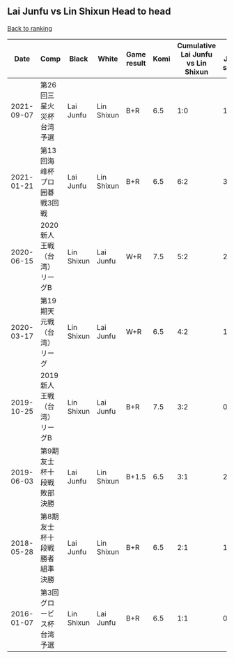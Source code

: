 ## Lai Junfu vs Lin Shixun Head to head

[Back to ranking](../../index.md)




| **Date** | **Comp** | **Black** | **White** | **Game result** | **Komi** | **Cumulative Lai Junfu vs Lin Shixun** | **Lai Junfu streak** | **Lin Shixun streak** | 
| --- | --- | --- | --- | --- | --- | --- | --- | --- |
| 2021-09-07 | 第26回三星火災杯台湾予選 | Lai Junfu | Lin Shixun | B+R | 6.5 | 1:0 | 1 | 0 | 
| 2021-01-21 | 第13回海峰杯プロ囲碁戦3回戦 | Lai Junfu | Lin Shixun | B+R | 6.5 | 6:2 | 3 | 0 | 
| 2020-06-15 | 2020新人王戦（台湾）リーグB | Lin Shixun | Lai Junfu | W+R | 7.5 | 5:2 | 2 | 0 | 
| 2020-03-17 | 第19期天元戦（台湾）リーグ | Lin Shixun | Lai Junfu | W+R | 6.5 | 4:2 | 1 | 0 | 
| 2019-10-25 | 2019新人王戦（台湾）リーグB | Lin Shixun | Lai Junfu | B+R | 7.5 | 3:2 | 0 | 1 | 
| 2019-06-03 | 第9期友士杯十段戦敗部決勝 | Lai Junfu | Lin Shixun | B+1.5 | 6.5 | 3:1 | 2 | 0 | 
| 2018-05-28 | 第8期友士杯十段戦勝者組準決勝 | Lai Junfu | Lin Shixun | B+R | 6.5 | 2:1 | 1 | 0 | 
| 2016-01-07 | 第3回グロービス杯台湾予選 | Lin Shixun | Lai Junfu | B+R | 6.5 | 1:1 | 0 | 1 |




